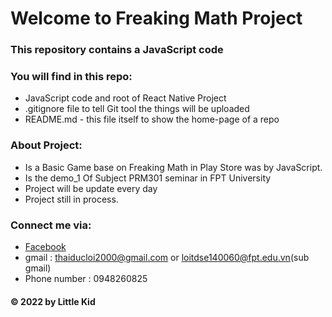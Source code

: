 # Welcome to Freaking Math Project
### This repository contains a JavaScript code

### You will find in this repo:
* JavaScript code and root of React Native Project
* .gitignore file to tell Git tool the things will be uploaded
* README.md - this file itself to show the home-page of a repo
### About Project:
* Is a Basic Game base on Freaking Math in Play Store was by JavaScript.
* Is the demo_1 Of Subject PRM301 seminar in FPT University
* Project will be update every day
* Project still in process.

### Connect me via:
* [Facebook](https://www.facebook.com/loi.thaiduc.2000/)
* gmail : thaiducloi2000@gmail.com or loitdse140060@fpt.edu.vn(sub gmail)
* Phone number : 0948260825
#### © 2022 by Little Kid